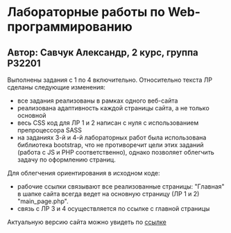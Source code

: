 # Лабораторные работы по Web-программированию
## Автор: Савчук Александр, 2 курс, группа P32201

Выполнены задания с 1 по 4 включительно.
Относительно текста ЛР сделаны следующие изменения:
 - все задания реализованы в рамках одного веб-сайта
 - реализована адаптивность каждой страницы сайта, а не только основной
 - весь CSS код для ЛР 1 и 2 написан с нуля с использованием препроцессора SASS
 - на заданиях 3-й и 4-й лабораторных работ была использована библиотека bootstrap,
что не противоречит цели этих заданий (работа с JS и PHP соответственно), однако позволяет
облегчить задачу по оформлению страниц.

Для облегчения ориентирования в исходном коде:

 - рабочие ссылки связывают все реализованные страницы: "Главная" в шапке сайта
 всегда ведет на основную страницу (ЛР 1 и 2) "main_page.php".
 - связь с ЛР 3 и 4 осуществляется по ссылке с главной страницы
 
 Актуальную версию сайта можно увидеть по [ссылке](https://e319-5-18-214-151.eu.ngrok.io/insurance-labs/main_page.php)
